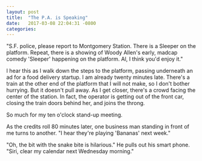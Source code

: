 ```yaml
---
layout: post
title:  "The P.A. is Speaking"
date:   2017-03-08 22:04:31 -0800
categories: 
---
```


"S.F. police, please report to Montgomery Station. There is a Sleeper on the platform. Repeat, there is a showing of Woody Allen's early, madcap comedy 'Sleeper' happening on the platform. Al, I think you'd enjoy it."

I hear this as I walk down the steps to the platform, passing underneath an ad for a food delivery startup. I am already twenty minutes late. There's a train at the other end of the platform that I will not make, so I don't bother hurrying. But it doesn't pull away. As I get closer, there's a crowd facing the center of the station. In fact, the operator is getting out of the front car, closing the train doors behind her, and joins the throng.

So much for my ten o'clock stand-up meeting.

As the credits roll 80 minutes later, one business man standing in front of me turns to another. "I hear they're playing 'Bananas' next week."

"Oh, the bit with the snake bite is hilarious." He pulls out his smart phone. "Siri, clear my calendar next Wednesday morning."
